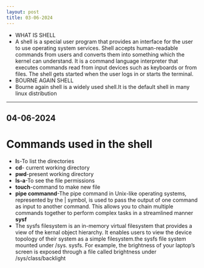 ```yaml
---
layout: post
title: 03-06-2024
---
```

- WHAT IS SHELL
- A shell is a special user program that provides an interface for the user to use operating system services. Shell accepts human-readable commands from users and converts them into something which the kernel can understand. It is a command language interpreter that executes commands read from input devices such as keyboards or from files. The shell gets started when the user logs in or starts the terminal.
- BOURNE AGAIN SHELL
- Bourne again shell is a widely used shell.It is the default shell in many linux distribution
---
**04-06-2024**
---
# Commands used in the shell
- **l**s-To list the directories
- **cd**- current working directory
- **pwd**-present working directory
- **ls-a**-To see the file permissions
- **touch**-command to make new file
- **pipe commannd**-The pipe command in Unix-like operating systems, represented by the | symbol, is used to pass the output of one command as input to another command. This allows you to chain multiple commands together to perform complex tasks in a streamlined manner
**sysf**
- The sysfs filesystem is an in-memory virtual filesystem that provides a view of the kernal object hierarchy. It enables users to view the device topology of their system as a simple filesystem.the sysfs file system mounted under /sys. sysfs. For example, the brightness of your laptop’s screen is exposed through a file called brightness under /sys/class/backlight




